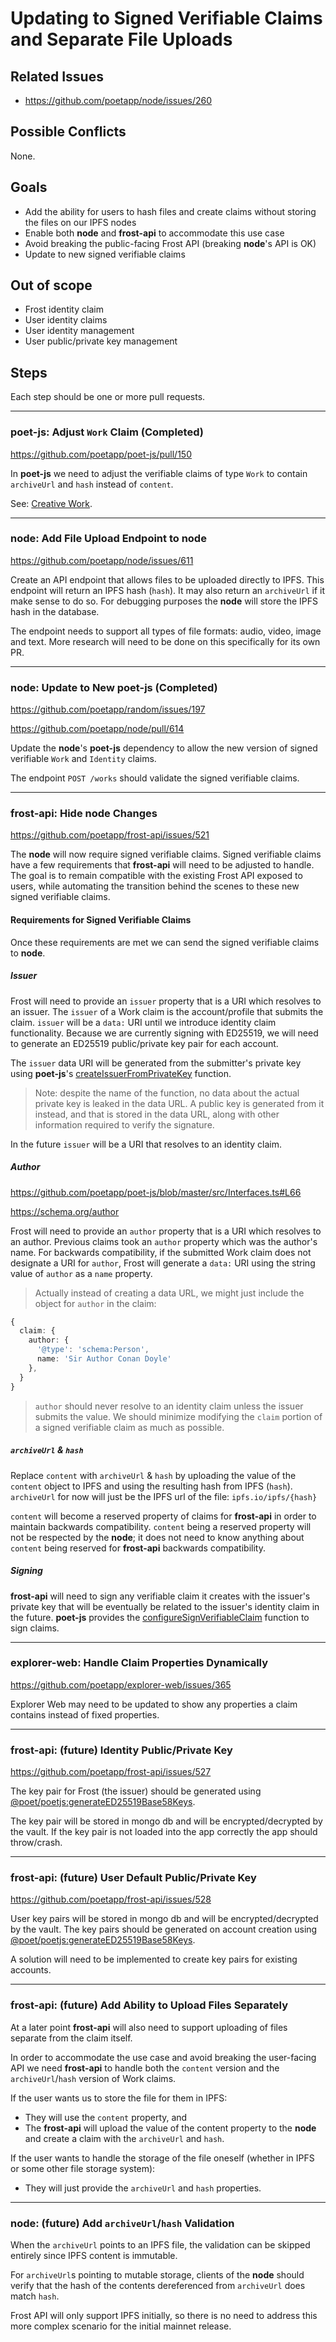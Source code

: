 # Updating to Signed Verifiable Claims and Separate File Uploads

## Related Issues
- https://github.com/poetapp/node/issues/260

## Possible Conflicts

None.

## Goals

* Add the ability for users to hash files and create claims without storing the files on our IPFS nodes
* Enable both **node** and **frost-api** to accommodate this use case
* Avoid breaking the public-facing Frost API (breaking **node**'s API is OK)
* Update to new signed verifiable claims

## Out of scope

* Frost identity claim
* User identity claims
* User identity management
* User public/private key management

## Steps

Each step should be one or more pull requests.

---- 

### **poet-js**: Adjust `Work` Claim (Completed)

https://github.com/poetapp/poet-js/pull/150

In **poet-js** we need to adjust the verifiable claims of type `Work` to contain `archiveUrl` and `hash` instead of `content`.

See: [Creative Work](https://github.com/poetapp/random/blob/master/claim-types/creative-work.md).

----

### **node**: Add File Upload Endpoint to **node**

https://github.com/poetapp/node/issues/611

Create an API endpoint that allows files to be uploaded directly to IPFS. This endpoint will return an IPFS hash (`hash`). It may also return an `archiveUrl` if it make sense to do so. For debugging purposes the **node** will store the IPFS hash in the database.

The endpoint needs to support all types of file formats: audio, video, image and text. More research will need to be done on this specifically for its own PR.

---- 

### **node**: Update to New **poet-js** (Completed)

https://github.com/poetapp/random/issues/197

https://github.com/poetapp/node/pull/614

Update the **node**'s **poet-js** dependency to allow the new version of signed verifiable `Work` and `Identity` claims.

The endpoint `POST /works` should validate the signed verifiable claims.

---- 

### **frost-api**: Hide **node** Changes

https://github.com/poetapp/frost-api/issues/521

The **node** will now require signed verifiable claims. Signed verifiable claims have a few requirements that **frost-api** will need to be adjusted to handle. The goal is to remain compatible with the existing Frost API exposed to users, while automating the transition behind the scenes to these new signed verifiable claims.

#### Requirements for Signed Verifiable Claims

Once these requirements are met we can send the signed verifiable claims to **node**.

##### Issuer

Frost will need to provide an `issuer` property that is a URI which resolves to an issuer.  The `issuer` of a Work claim is the account/profile that submits the claim. `issuer` will be a `data:` URI until we introduce identity claim functionality. Because we are currently signing with ED25519, we will need to generate an ED25519 public/private key pair for each account.

The `issuer` data URI will be generated from the submitter's private key using **poet-js**'s [createIssuerFromPrivateKey](https://github.com/poetapp/poet-js/blob/master/src/util/KeyHelper.ts#L106) function.

> Note: despite the name of the function, no data about the actual private key is leaked in the data URL. A public key is generated from it instead, and that is stored in the data URL, along with other information required to verify the signature.

In the future `issuer` will be a URI that resolves to an identity claim.

##### Author

https://github.com/poetapp/poet-js/blob/master/src/Interfaces.ts#L66

https://schema.org/author

Frost will need to provide an `author` property that is a URI which resolves to an author. Previous claims took an `author` property which was the author's name. For backwards compatibility, if the submitted Work claim does not designate a URI for `author`, Frost will generate a `data:` URI using the string value of `author` as a `name` property.

> Actually instead of creating a data URL, we might just include the object for `author` in the claim:

```typescript
{
  claim: {
    author: {
      '@type': 'schema:Person',
      name: 'Sir Author Conan Doyle'
    },
  }
}
```

> `author` should never resolve to an identity claim unless the issuer submits the value. We should minimize modifying the `claim` portion of a signed verifiable claim as much as possible.

##### `archiveUrl` & `hash`

Replace `content` with `archiveUrl` & `hash` by uploading the value of the `content` object to IPFS and using the resulting hash from IPFS (`hash`). `archiveUrl` for now will just be the IPFS url of the file: `ipfs.io/ipfs/{hash}`

`content` will become a reserved property of claims for **frost-api** in order to maintain backwards compatibility. 
`content` being a reserved property will not be respected by the **node**; it does not need to know anything about 
`content` being reserved for **frost-api** backwards compatibility.

##### Signing

**frost-api** will need to sign any verifiable claim it creates with the issuer's private key that will be eventually be related to the issuer's identity claim in the future. **poet-js** provides the [configureSignVerifiableClaim](https://github.com/poetapp/poet-js/blob/master/src/VerifiableClaimSigner.ts#L48) function to sign claims.

---- 

### **explorer-web**: Handle Claim Properties Dynamically

https://github.com/poetapp/explorer-web/issues/365

Explorer Web may need to be updated to show any properties a claim contains instead of fixed properties.

----

### **frost-api**: (future) Identity Public/Private Key

https://github.com/poetapp/frost-api/issues/527

The key pair for Frost (the issuer) should be generated using [@poet/poetjs:generateED25519Base58Keys](https://github.com/poetapp/poet-js/blob/master/src/util/KeyHelper.ts#L141).

The key pair will be stored in mongo db and will be encrypted/decrypted by the vault. If the key pair is not loaded into the app correctly the app should throw/crash.

----

### **frost-api**: (future) User Default Public/Private Key
https://github.com/poetapp/frost-api/issues/528

User key pairs will be stored in mongo db and will be encrypted/decrypted by the vault. The key pairs should be generated on account creation using [@poet/poetjs:generateED25519Base58Keys](https://github.com/poetapp/poet-js/blob/master/src/util/KeyHelper.ts#L141). 

A solution will need to be implemented to create key pairs for existing accounts.

----

### **frost-api**: (future) Add Ability to Upload Files Separately 

At a later point **frost-api** will also need to support uploading of files separate from the claim itself.

In order to accommodate the use case and avoid breaking the user-facing API we need **frost-api** to handle both the `content` version and the `archiveUrl`/`hash` version of Work claims.

If the user wants us to store the file for them in IPFS:
  * They will use the `content` property, and
  * The **frost-api** will upload the value of the content property to the **node** and create a claim with the `archiveUrl` and `hash`.
 
If the user wants to handle the storage of the file oneself (whether in IPFS or some other file storage system):
  * They will just provide the `archiveUrl` and `hash` properties.

----

### **node**: (future) Add `archiveUrl`/`hash` Validation

When the `archiveUrl` points to an IPFS file, the validation can be skipped entirely since IPFS content is immutable.

For `archiveUrl`s pointing to mutable storage, clients of the **node** should verify that the hash of the contents dereferenced from `archiveUrl` does match `hash`.

Frost API will only support IPFS initially, so there is no need to address this more complex scenario for the initial mainnet release.
